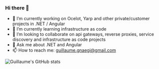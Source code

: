 ### Hi there 👋

- 🔭 I’m currently working on Ocelot, Yarp and other private/customer projects in .NET / Angular
- 🌱 I’m currently learning infrastructure as code
- 👯 I’m looking to collaborate on api gateways, reverse proxies, service discovery and infrastructure as code projects
- 💬 Ask me about .NET and Angular
- 📫 How to reach me: guillaume.gnaegi@gmail.com
  
![Guillaume's GitHub stats](https://github-readme-stats.vercel.app/api?username=ggnaegi&show_icons=true&theme=highcontrast)

